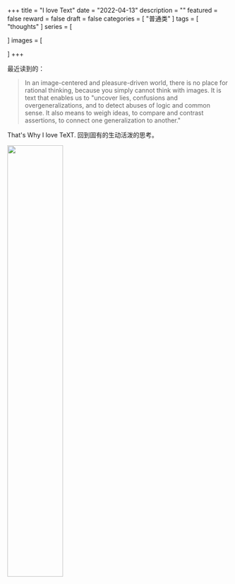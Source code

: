 +++
title = "I  love Text"
date = "2022-04-13"
description = ""
featured = false
reward = false
draft = false
categories = [
  "普通类"
]
tags = [
  "thoughts"
]
series = [

]
images = [

]
+++



<!--more-->

最近读到的：

> In an image-centered and pleasure-driven world, there is no place for rational thinking, because you simply cannot think with images. It is text that enables us to "uncover lies, confusions and overgeneralizations, and to detect abuses of logic and common sense. It also means to weigh ideas, to compare and contrast assertions, to connect one generalization to another."

That's Why I love TeXT. 回到固有的生动活泼的思考。

<div align=left>
<img src="/images/i-love-text.jpg"  width="50%" />  
</div>

